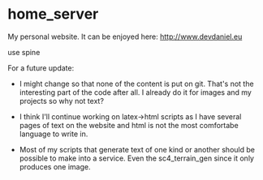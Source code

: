 # home_server
My personal website. It can be enjoyed here:
http://www.devdaniel.eu

use spine

For a future update:
- I might change so that none of the content is put on git. 
  That's not the interesting part of the code after all. 
  I already do it for images and my projects so why not text?

- I think I'll continue working on latex->html scripts as
  I have several pages of text on the website and html is
  not the most comfortabe language to write in.
  
- Most of my scripts that generate text of one kind or another 
  should be possible to make into a service. 
  Even the sc4_terrain_gen since it only produces one image.
